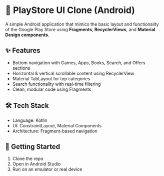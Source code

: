 <!DOCTYPE html>
<html>
  
<body>

  <h1>📱 PlayStore UI Clone (Android)</h1>

  <p>A simple Android application that mimics the basic layout and functionality of the Google Play Store using <strong>Fragments</strong>, <strong>RecyclerViews</strong>, and <strong>Material Design components</strong>.</p>

  <h2>✨ Features</h2>
  <ul>
    <li>Bottom navigation with Games, Apps, Books, Search, and Offers sections</li>
    <li>Horizontal & vertical scrollable content using RecyclerView</li>
    <li>Material TabLayout for top categories</li>
    <li>Search functionality with real-time filtering</li>
    <li>Clean, modular code using Fragments</li>
  </ul>

  <h2>🛠 Tech Stack</h2>
  <ul>
    <li>Language: Kotlin</li>
    <li>UI: ConstraintLayout, Material Components</li>
    <li>Architecture: Fragment-based navigation</li>
  </ul>

  <h2>🚀 Getting Started</h2>
  <ol>
    <li>Clone the repo</li>
    <li>Open in Android Studio</li>
    <li>Run on an emulator or real device</li>
  </ol>


</body>
</html>
